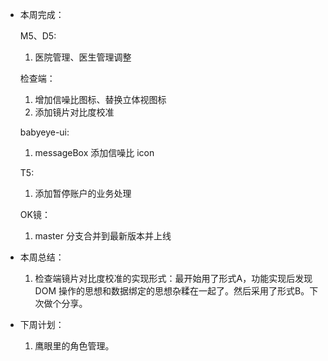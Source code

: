 - 本周完成：

  M5、D5:

  1. 医院管理、医生管理调整

  检查端：

  1. 增加信噪比图标、替换立体视图标
  2. 添加镜片对比度校准

  babyeye-ui:

  1. messageBox 添加信噪比 icon

  T5:

  1. 添加暂停账户的业务处理

  OK镜：

  1. master 分支合并到最新版本并上线

- 本周总结：

  1. 检查端镜片对比度校准的实现形式：最开始用了形式A，功能实现后发现 DOM 操作的思想和数据绑定的思想杂糅在一起了。然后采用了形式B。下次做个分享。

- 下周计划：

  1. 鹰眼里的角色管理。